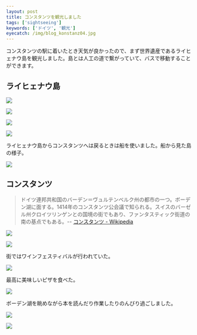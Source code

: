 ```yaml
---
layout: post
title: コンスタンツを観光しました
tags: ['sightseeing']
keywords: ['ドイツ', '観光']
eyecatch: /img/blog_konstanz04.jpg
---
```


コンスタンツの駅に着いたとき天気が良かったので、まず世界遺産であるライヒェナウ島を観光しました。島とは人工の道で繋がっていて、バスで移動することができます。

## ライヒェナウ島

![ ](/img/blog_konstanz01.jpg)

![ ](/img/blog_konstanz02.jpg)

![ ](/img/blog_konstanz03.jpg)

![ ](/img/blog_konstanz04.jpg)

ライヒェナウ島からコンスタンツへは戻るときは船を使いました。船から見た島の様子。

![ ](/img/blog_konstanz05.jpg)

## コンスタンツ

> ドイツ連邦共和国のバーデン＝ヴュルテンベルク州の都市の一つ。ボーデン湖に面する。1414年のコンスタンツ公会議で知られる。スイスのバーゼル州クロイツリンゲンとの国境の街でもあり、ファンタスティック街道の南の基点でもある。-- [コンスタンツ - Wikipedia](https://ja.wikipedia.org/wiki/%E3%82%B3%E3%83%B3%E3%82%B9%E3%82%BF%E3%83%B3%E3%83%84)

![ ](/img/blog_konstanz06.jpg)

![ ](/img/blog_konstanz07.jpg)

街ではワインフェスティバルが行われていた。

![ ](/img/blog_konstanz08.jpg)

最高に美味しいピザを食べた。

![ ](/img/blog_konstanz09.jpg)

ボーデン湖を眺めながら本を読んだり作業したりのんびり過ごしました。

![ ](/img/blog_konstanz10.jpg)

![ ](/img/blog_konstanz11.jpg)